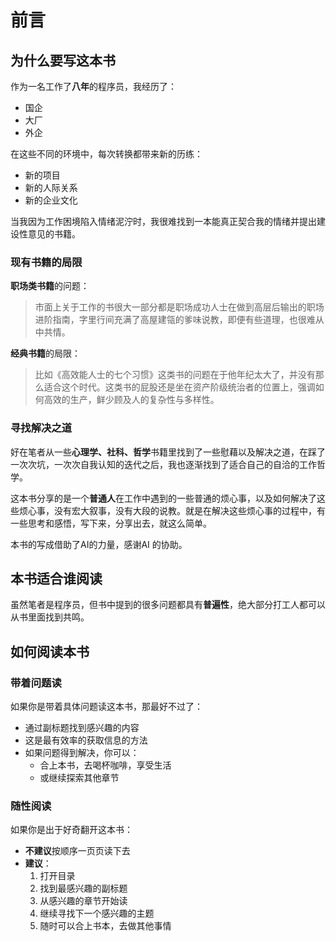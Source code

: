 # 前言

## 为什么要写这本书

作为一名工作了**八年**的程序员，我经历了：
- 国企
- 大厂
- 外企

在这些不同的环境中，每次转换都带来新的历练：
- 新的项目
- 新的人际关系
- 新的企业文化

当我因为工作困境陷入情绪泥泞时，我很难找到一本能真正契合我的情绪并提出建设性意见的书籍。

### 现有书籍的局限

**职场类书籍**的问题：
> 市面上关于工作的书很大一部分都是职场成功人士在做到高层后输出的职场进阶指南，字里行间充满了高屋建瓴的爹味说教，即便有些道理，也很难从中共情。

**经典书籍**的局限：
> 比如《高效能人士的七个习惯》这类书的问题在于他年纪太大了，并没有那么适合这个时代。这类书的屁股还是坐在资产阶级统治者的位置上，强调如何高效的生产，鲜少顾及人的复杂性与多样性。

### 寻找解决之道
好在笔者从一些**心理学、社科、哲学**书籍里找到了一些慰藉以及解决之道，在踩了一次次坑，一次次自我认知的迭代之后，我也逐渐找到了适合自己的自洽的工作哲学。

这本书分享的是一个**普通人**在工作中遇到的一些普通的烦心事，以及如何解决了这些烦心事，没有宏大叙事，没有大段的说教。就是在解决这些烦心事的过程中，有一些思考和感悟，写下来，分享出去，就这么简单。

本书的写成借助了AI的力量，感谢AI 的协助。

## 本书适合谁阅读

虽然笔者是程序员，但书中提到的很多问题都具有**普遍性**，绝大部分打工人都可以从书里面找到共鸣。

## 如何阅读本书

### 带着问题读
如果你是带着具体问题读这本书，那最好不过了：
- 通过副标题找到感兴趣的内容
- 这是最有效率的获取信息的方法
- 如果问题得到解决，你可以：
  - 合上本书，去喝杯咖啡，享受生活
  - 或继续探索其他章节

### 随性阅读
如果你是出于好奇翻开这本书：
- **不建议**按顺序一页页读下去
- **建议**：
  1. 打开目录
  2. 找到最感兴趣的副标题
  3. 从感兴趣的章节开始读
  4. 继续寻找下一个感兴趣的主题
  5. 随时可以合上书本，去做其他事情